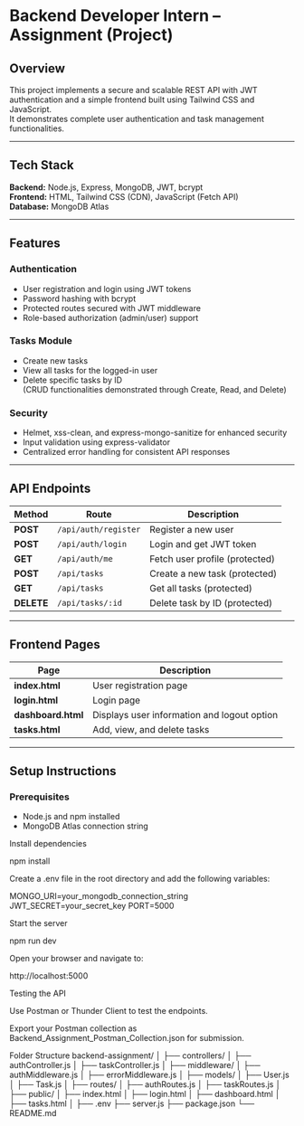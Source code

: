 # Backend Developer Intern – Assignment (Project)

## Overview

This project implements a secure and scalable REST API with JWT authentication and a simple frontend built using Tailwind CSS and JavaScript.  
It demonstrates complete user authentication and task management functionalities.

---

## Tech Stack

**Backend:** Node.js, Express, MongoDB, JWT, bcrypt  
**Frontend:** HTML, Tailwind CSS (CDN), JavaScript (Fetch API)  
**Database:** MongoDB Atlas

---

## Features

### Authentication

- User registration and login using JWT tokens
- Password hashing with bcrypt
- Protected routes secured with JWT middleware
- Role-based authorization (admin/user) support

### Tasks Module

- Create new tasks
- View all tasks for the logged-in user
- Delete specific tasks by ID  
  (CRUD functionalities demonstrated through Create, Read, and Delete)

### Security

- Helmet, xss-clean, and express-mongo-sanitize for enhanced security
- Input validation using express-validator
- Centralized error handling for consistent API responses

---

## API Endpoints

| Method     | Route                | Description                    |
| ---------- | -------------------- | ------------------------------ |
| **POST**   | `/api/auth/register` | Register a new user            |
| **POST**   | `/api/auth/login`    | Login and get JWT token        |
| **GET**    | `/api/auth/me`       | Fetch user profile (protected) |
| **POST**   | `/api/tasks`         | Create a new task (protected)  |
| **GET**    | `/api/tasks`         | Get all tasks (protected)      |
| **DELETE** | `/api/tasks/:id`     | Delete task by ID (protected)  |

---

## Frontend Pages

| Page               | Description                                 |
| ------------------ | ------------------------------------------- |
| **index.html**     | User registration page                      |
| **login.html**     | Login page                                  |
| **dashboard.html** | Displays user information and logout option |
| **tasks.html**     | Add, view, and delete tasks                 |

---

## Setup Instructions

### Prerequisites

- Node.js and npm installed
- MongoDB Atlas connection string

Install dependencies

npm install

Create a .env file in the root directory and add the following variables:

MONGO_URI=your_mongodb_connection_string
JWT_SECRET=your_secret_key
PORT=5000

Start the server

npm run dev

Open your browser and navigate to:

http://localhost:5000

Testing the API

Use Postman or Thunder Client to test the endpoints.

Export your Postman collection as Backend_Assignment_Postman_Collection.json for submission.

Folder Structure
backend-assignment/
│
├── controllers/
│ ├── authController.js
│ ├── taskController.js
│
├── middleware/
│ ├── authMiddleware.js
│ ├── errorMiddleware.js
│
├── models/
│ ├── User.js
│ ├── Task.js
│
├── routes/
│ ├── authRoutes.js
│ ├── taskRoutes.js
│
├── public/
│ ├── index.html
│ ├── login.html
│ ├── dashboard.html
│ ├── tasks.html
│
├── .env
├── server.js
├── package.json
└── README.md
